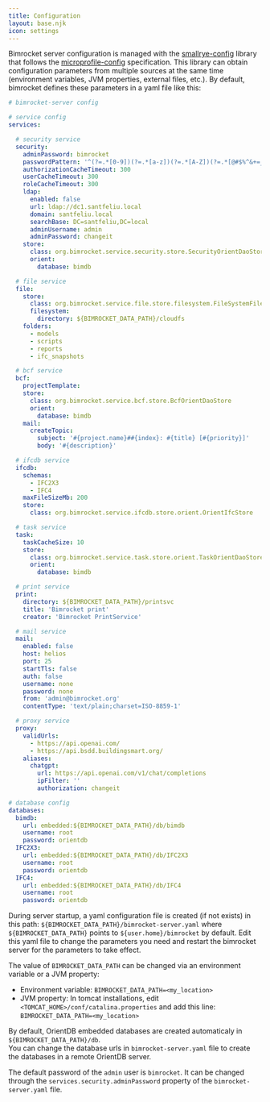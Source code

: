```yaml
---
title: Configuration
layout: base.njk
icon: settings
---
```


Bimrocket server configuration is managed with the [smallrye-config](https://smallrye.io/smallrye-config) library that follows the [microprofile-config](https://microprofile.io/specifications/microprofile-config-2/) specification. This library can obtain configuration parameters from multiple sources at the same time (environment variables, JVM properties, external files, etc.).
By default, bimrocket defines these parameters in a yaml file like this:

```yaml
# bimrocket-server config

# service config
services:

  # security service
  security:
    adminPassword: bimrocket
    passwordPattern: '^(?=.*[0-9])(?=.*[a-z])(?=.*[A-Z])(?=.*[@#$%^&+=_\-\.])(?=\S+$).{8,}$'
    authorizationCacheTimeout: 300
    userCacheTimeout: 300
    roleCacheTimeout: 300
    ldap:
      enabled: false
      url: ldap://dc1.santfeliu.local
      domain: santfeliu.local
      searchBase: DC=santfeliu,DC=local
      adminUsername: admin
      adminPassword: changeit
    store:
      class: org.bimrocket.service.security.store.SecurityOrientDaoStore
      orient:
        database: bimdb

  # file service
  file:
    store:
      class: org.bimrocket.service.file.store.filesystem.FileSystemFileStore
      filesystem:
        directory: ${BIMROCKET_DATA_PATH}/cloudfs
    folders:
      - models
      - scripts
      - reports
      - ifc_snapshots

  # bcf service
  bcf:
    projectTemplate:
    store:
      class: org.bimrocket.service.bcf.store.BcfOrientDaoStore
      orient:
        database: bimdb
    mail:
      createTopic:
        subject: '#{project.name}##{index}: #{title} [#{priority}]'
        body: '#{description}'

  # ifcdb service
  ifcdb:
    schemas:
      - IFC2X3
      - IFC4
    maxFileSizeMb: 200
    store:
      class: org.bimrocket.service.ifcdb.store.orient.OrientIfcStore

  # task service
  task:
    taskCacheSize: 10
    store:
      class: org.bimrocket.service.task.store.orient.TaskOrientDaoStore
      orient:
        database: bimdb

  # print service
  print:
    directory: ${BIMROCKET_DATA_PATH}/printsvc
    title: 'Bimrocket print'
    creator: 'Bimrocket PrintService'

  # mail service
  mail:
    enabled: false
    host: helios
    port: 25
    startTls: false
    auth: false
    username: none
    password: none
    from: 'admin@bimrocket.org'
    contentType: 'text/plain;charset=ISO-8859-1'

  # proxy service
  proxy:
    validUrls:
      - https://api.openai.com/
      - https://api.bsdd.buildingsmart.org/
    aliases:
      chatgpt:
        url: https://api.openai.com/v1/chat/completions
        ipFilter: ''
        authorization: changeit

# database config
databases:
  bimdb:
    url: embedded:${BIMROCKET_DATA_PATH}/db/bimdb
    username: root
    password: orientdb
  IFC2X3:
    url: embedded:${BIMROCKET_DATA_PATH}/db/IFC2X3
    username: root
    password: orientdb
  IFC4:
    url: embedded:${BIMROCKET_DATA_PATH}/db/IFC4
    username: root
    password: orientdb
```
During server startup, a yaml configuration file is created (if not exists) in this path: `${BIMROCKET_DATA_PATH}/bimrocket-server.yaml`
where `${BIMROCKET_DATA_PATH}` points to `${user.home}/bimrocket` by default.
Edit this yaml file to change the parameters you need and restart the bimrocket server for the parameters to take effect.

The value of `BIMROCKET_DATA_PATH` can be changed via an environment variable or a JVM property:
  - Environment variable: `BIMROCKET_DATA_PATH=<my_location>`
  - JVM property: In tomcat installations, edit `<TOMCAT_HOME>/conf/catalina.properties` and add this line: `BIMROCKET_DATA_PATH=<my_location>`

By default, OrientDB embedded databases are created automaticaly in `${BIMROCKET_DATA_PATH}/db`.\
You can change the database urls in `bimrocket-server.yaml` file to create the databases in a remote OrientDB server.

The default password of the `admin` user is `bimrocket`.
It can be changed through the `services.security.adminPassword` property of the `bimrocket-server.yaml` file.
